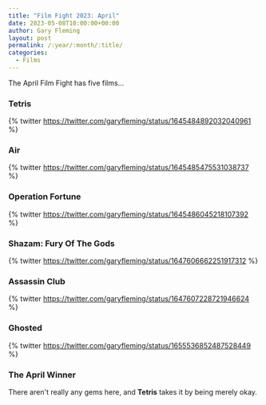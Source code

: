 ```yaml
---
title: "Film Fight 2023: April"
date: 2023-05-08T10:00:00+00:00
author: Gary Fleming
layout: post
permalink: /:year/:month/:title/
categories:
  - Films
---
```


The April Film Fight has five films...

### Tetris

{% twitter https://twitter.com/garyfleming/status/1645484892032040961 %}

### Air

{% twitter https://twitter.com/garyfleming/status/1645485475531038737 %}

### Operation Fortune

{% twitter https://twitter.com/garyfleming/status/1645486045218107392 %}

### Shazam: Fury Of The Gods

{% twitter https://twitter.com/garyfleming/status/1647606662251917312 %}

### Assassin Club

{% twitter https://twitter.com/garyfleming/status/1647607228721946624 %}

### Ghosted

{% twitter https://twitter.com/garyfleming/status/1655536852487528449 %}



### The April Winner

There aren't really any gems here, and **Tetris** takes it by being merely okay.
